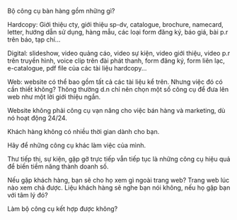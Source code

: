 Bộ công cụ bàn hàng gồm những gì?

Hardcopy: Giới thiệu cty, giới thiệu sp-dv, catalogue, brochure, namecard, letter, hướng dẫn sử dụng, hàng mẫu, các loại form đăng ký, báo giá, bài p.r trên báo, tạp chí...

Digital: slideshow, video quảng cáo, video sự kiện, video giới thiệu, video p.r trên truyền hình, voice clip trên đài phát thanh, form đăng ký, form liên lạc, e-catalogue, pdf file của các tài liệu hardcopy...

Web: website có thể bao gồm tất cả các tài liệu kể trên. Nhưng việc đó có cần thiết không? Thông thường d.n chỉ nên chọn một số công cụ để đưa lên web như một lời giới thiệu ngắn.

Website không phải công cụ vạn năng cho việc bán hàng và marketing, dù nó hoạt động 24/24.

Khách hàng không có nhiều thời gian dành cho bạn.

Hãy để những công cụ khác làm việc của mình.

Thư tiếp thị, sự kiện, gặp gỡ trực tiếp vẫn tiếp tục là những công cụ hiệu quả để biến tiềm năng thành doanh số.

Nếu gặp khách hàng, bạn sẽ cho họ xem gì ngoài trang web? Trang web lúc nào xem chả được. Liệu khách hàng sẽ nghe bạn nói không, nếu họ gặp bạn với tâm lý đó?

Làm bộ công cụ kết hợp được không?
